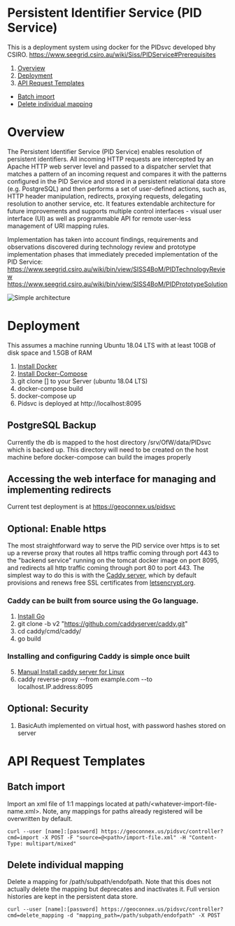 # Persistent Identifier Service (PID Service)
This is a deployment system using docker for the PIDsvc developed bhy CSIRO. https://www.seegrid.csiro.au/wiki/Siss/PIDService#Prerequisites

1. [Overview](#overview)
2. [Deployment](#deployment)
3. [API Request Templates](#api-request-templates)
* [Batch import](#batch-import) 
* [Delete individual mapping](#delete-individual-mapping) 

# Overview
The Persistent Identifier Service (PID Service) enables resolution of persistent identifiers. All incoming HTTP requests are intercepted by an Apache HTTP web server level and passed to a dispatcher servlet that matches a pattern of an incoming request and compares it with the patterns configured in the PID Service and stored in a persistent relational data store (e.g. PostgreSQL) and then performs a set of user-defined actions, such as, HTTP header manipulation, redirects, proxying requests, delegating resolution to another service, etc. It features extendable architecture for future improvements and supports multiple control interfaces - visual user interface (UI) as well as programmable API for remote user-less management of URI mapping rules.

Implementation has taken into account findings, requirements and observations discovered during technology review and prototype implementation phases that immediately preceded implementation of the PID Service:
https://www.seegrid.csiro.au/wiki/bin/view/SISS4BoM/PIDTechnologyReview
https://www.seegrid.csiro.au/wiki/bin/view/SISS4BoM/PIDPrototypeSolution

![Simple architecture](https://www.seegrid.csiro.au/wiki/pub/Siss/PIDServiceUserGuide/Core_Principle_Activity_Diagram.png)



# Deployment
This assumes a machine running Ubuntu 18.04 LTS with at least 10GB of disk space and 1.5GB of RAM

1. [Install Docker](https://docs.docker.com/install/linux/docker-ce/ubuntu/)
2. [Install Docker-Compose](https://docs.docker.com/compose/install/)
3. git clone [] to your Server (ubuntu 18.04 LTS)
4. docker-compose build
5. docker-compose up
6. Pidsvc is deployed at http://localhost:8095

## PostgreSQL Backup
Currently the db is mapped to the host directory /srv/OfW/data/PIDsvc which is backed up.  This directory will need to be created on the host machine before docker-compose can build the images properly

## Accessing the web interface for managing and implementing redirects
Current test deployment is at https://geoconnex.us/pidsvc


## Optional: Enable https

The most straightforward way to serve the PID service over https is to set up a reverse proxy that routes all https traffic coming through port 443 to the "backend service" running on the tomcat docker image on port 8095, and redirects all http traffic coming through port 80 to port 443. The simplest way to do this is with the [Caddy server](https://caddyserver.com/docs/), which by default provisions and renews free SSL certificates from [letsencrypt.org](https://letsencrypt.org).

### Caddy can be built from source using the Go language.

1. [Install Go](https://golang.org/doc/install)
2. git clone -b v2 "https://github.com/caddyserver/caddy.git"
3. cd caddy/cmd/caddy/
4. go build

### Installing and configuring Caddy is simple once built
5. [Manual Install caddy server for Linux](https://caddyserver.com/docs/install)
6. caddy reverse-proxy --from example.com --to localhost.IP.address:8095

## Optional: Security
1. BasicAuth implemented on virtual host, with password hashes stored on server

# API Request Templates

## Batch import
Import an xml file of 1:1 mappings located at path/<whatever-import-file-name.xml>. Note, any mappings for paths already registered will be overwritten by default.
```
curl --user [name]:[password] https://geoconnex.us/pidsvc/controller?cmd=import -X POST -F "source=@<path>/import-file.xml" -H "Content-Type: multipart/mixed" 
```

## Delete individual mapping
Delete a mapping for /path/subpath/endofpath. Note that this does not actually delete the mapping but deprecates and inactivates it. Full version histories are kept in the persistent data store.
```
curl --user [name]:[password] https://geoconnex.us/pidsvc/controller?cmd=delete_mapping -d "mapping_path=/path/subpath/endofpath" -X POST
```


